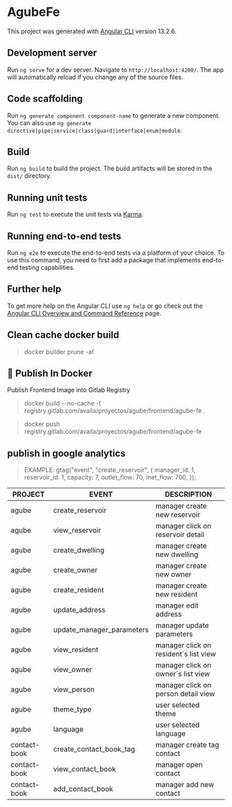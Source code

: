 # AgubeFe

This project was generated with [Angular CLI](https://github.com/angular/angular-cli) version 13.2.6.

## Development server

Run `ng serve` for a dev server. Navigate to `http://localhost:4200/`. The app will automatically reload if you change any of the source files.

## Code scaffolding

Run `ng generate component component-name` to generate a new component. You can also use `ng generate directive|pipe|service|class|guard|interface|enum|module`.

## Build

Run `ng build` to build the project. The build artifacts will be stored in the `dist/` directory.

## Running unit tests

Run `ng test` to execute the unit tests via [Karma](https://karma-runner.github.io).

## Running end-to-end tests

Run `ng e2e` to execute the end-to-end tests via a platform of your choice. To use this command, you need to first add a package that implements end-to-end testing capabilities.

## Further help

To get more help on the Angular CLI use `ng help` or go check out the [Angular CLI Overview and Command Reference](https://angular.io/cli) page.

## Clean cache docker build

> docker builder prune -af

## 🐋 Publish In Docker

Publish Frontend Image into Gitlab Registry

> docker build --no-cache -t registry.gitlab.com/availa/proyectos/agube/frontend/agube-fe .

> docker push registry.gitlab.com/availa/proyectos/agube/frontend/agube-fe

## publish in google analytics
> EXAMPLE:
    gtag("event", "create_reservoir", {
        manager_id: 1,
        reservoir_id: 1,
        capacity: 7,
        outlet_flow: 70,
        inet_flow: 700,
    });


|PROJECT |EVENT | DESCRIPTION |
|---|---|---|
| agube | create_reservoir | manager create new reservoir  |
| agube | view_reservoir | manager click on reservoir detail |
| agube | create_dwelling | manager create new dwelling  |
| agube | create_owner | manager create new owner  |
| agube | create_resident | manager create new resident  |
| agube | update_address | manager edit address  || agube | update_manager_parameters | manager update parameters|
| agube | update_manager_parameters | manager update parameters|
| agube | view_resident | manager click on resident´s list view|
| agube | view_owner | manager click on owner´s list view|
| agube | view_person | manager click on person detail view|
| agube | theme_type | user selected theme|
| agube | language | user selected language|
| contact-book | create_contact_book_tag | manager create tag contact  |
| contact-book | view_contact_book | manager open contact  |
| contact-book | add_contact_book | manager add new contact  |
